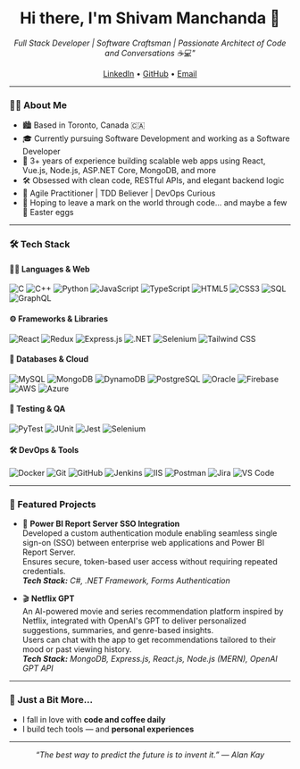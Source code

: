 <h1 align="center">Hi there, I'm Shivam Manchanda 👋</h1>

<p align="center">
  <i>Full Stack Developer | Software Craftsman | Passionate Architect of Code and Conversations ☕💻"</i>
</p>

<p align="center">
  <a href="https://www.linkedin.com/in/shivam-manchanda" target="_blank">LinkedIn</a> • 
  <a href="https://github.com/shivam1703" target="_blank">GitHub</a> • 
  <a href="mailto:shivam1703manchanda@gmail.com">Email</a>
</p>

---

### 🧑‍💻 About Me

- 🏙️ Based in Toronto, Canada 🇨🇦
- 🎓 Currently pursuing Software Development and working as a Software Developer
- 🚀 3+ years of experience building scalable web apps using React, Vue.js, Node.js, ASP.NET Core, MongoDB, and more
- 🛠️ Obsessed with clean code, RESTful APIs, and elegant backend logic
- 🧠 Agile Practitioner | TDD Believer | DevOps Curious
- 🧳 Hoping to leave a mark on the world through code... and maybe a few 💖 Easter eggs

---

### 🛠️ Tech Stack

#### 👨‍💻 Languages & Web
![C](https://img.shields.io/badge/-C-A8B9CC?style=flat-square&logo=c)
![C++](https://img.shields.io/badge/-C++-00599C?style=flat-square&logo=c%2B%2B)
![Python](https://img.shields.io/badge/-Python-3776AB?style=flat-square&logo=python&logoColor=white)
![JavaScript](https://img.shields.io/badge/-JavaScript-F7DF1E?style=flat-square&logo=javascript&logoColor=black)
![TypeScript](https://img.shields.io/badge/-TypeScript-3178C6?style=flat-square&logo=typescript&logoColor=white)
![HTML5](https://img.shields.io/badge/-HTML5-E34F26?style=flat-square&logo=html5&logoColor=white)
![CSS3](https://img.shields.io/badge/-CSS3-1572B6?style=flat-square&logo=css3)
![SQL](https://img.shields.io/badge/-SQL-003B57?style=flat-square)
![GraphQL](https://img.shields.io/badge/-GraphQL-E10098?style=flat-square&logo=graphql)

#### ⚙️ Frameworks & Libraries
![React](https://img.shields.io/badge/-React-61DAFB?style=flat-square&logo=react)
![Redux](https://img.shields.io/badge/-Redux-764ABC?style=flat-square&logo=redux)
![Express.js](https://img.shields.io/badge/-Express.js-000000?style=flat-square&logo=express)
![.NET](https://img.shields.io/badge/-.NET-512BD4?style=flat-square&logo=dotnet)
![Selenium](https://img.shields.io/badge/-Selenium-43B02A?style=flat-square&logo=selenium)
![Tailwind CSS](https://img.shields.io/badge/-Tailwind%20CSS-38B2AC?style=flat-square&logo=tailwind-css)

#### 🧰 Databases & Cloud
![MySQL](https://img.shields.io/badge/-MySQL-4479A1?style=flat-square&logo=mysql)
![MongoDB](https://img.shields.io/badge/-MongoDB-47A248?style=flat-square&logo=mongodb)
![DynamoDB](https://img.shields.io/badge/-DynamoDB-4053D6?style=flat-square&logo=amazon-dynamodb)
![PostgreSQL](https://img.shields.io/badge/-PostgreSQL-336791?style=flat-square&logo=postgresql)
![Oracle](https://img.shields.io/badge/-Oracle-F80000?style=flat-square&logo=oracle)
![Firebase](https://img.shields.io/badge/-Firebase-FFCA28?style=flat-square&logo=firebase)
![AWS](https://img.shields.io/badge/-AWS-232F3E?style=flat-square&logo=amazon-aws)
![Azure](https://img.shields.io/badge/-Azure-0078D4?style=flat-square&logo=microsoft-azure)

#### 🧪 Testing & QA
![PyTest](https://img.shields.io/badge/-PyTest-3776AB?style=flat-square&logo=python)
![JUnit](https://img.shields.io/badge/-JUnit-25A162?style=flat-square&logo=java)
![Jest](https://img.shields.io/badge/-Jest-C21325?style=flat-square&logo=jest)
![Selenium](https://img.shields.io/badge/-Selenium-43B02A?style=flat-square&logo=selenium)

#### 🛠️ DevOps & Tools
![Docker](https://img.shields.io/badge/-Docker-2496ED?style=flat-square&logo=docker)
![Git](https://img.shields.io/badge/-Git-F05032?style=flat-square&logo=git)
![GitHub](https://img.shields.io/badge/-GitHub-181717?style=flat-square&logo=github)
![Jenkins](https://img.shields.io/badge/-Jenkins-D24939?style=flat-square&logo=jenkins)
![IIS](https://img.shields.io/badge/-IIS-0078D7?style=flat-square&logo=windows)
![Postman](https://img.shields.io/badge/-Postman-FF6C37?style=flat-square&logo=postman)
![Jira](https://img.shields.io/badge/-Jira-0052CC?style=flat-square&logo=jira)
![VS Code](https://img.shields.io/badge/-VS%20Code-007ACC?style=flat-square&logo=visual-studio-code)

---

### 📌 Featured Projects

- 🔐 **Power BI Report Server SSO Integration**  
  Developed a custom authentication module enabling seamless single sign-on (SSO) between enterprise web applications and Power BI Report Server.  
  Ensures secure, token-based user access without requiring repeated credentials.  
  _**Tech Stack:** C#, .NET Framework, Forms Authentication_

- 🎬 **Netflix GPT**  
  An AI-powered movie and series recommendation platform inspired by Netflix, integrated with OpenAI's GPT to deliver personalized suggestions, summaries, and genre-based insights.  
  Users can chat with the app to get recommendations tailored to their mood or past viewing history.  
  _**Tech Stack:** MongoDB, Express.js, React.js, Node.js (MERN), OpenAI GPT API_

---

### 💖 Just a Bit More...

- I fall in love with **code and coffee daily**
- I build tech tools — and **personal experiences** 
---

<p align="center"><i>“The best way to predict the future is to invent it.” — Alan Kay</i></p>
